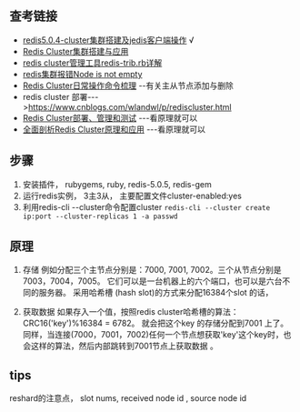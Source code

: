 ## 查考链接
-   [redis5.0.4-cluster集群搭建及jedis客户端操作](https://www.cnblogs.com/dijia478/p/10755580.html)
√
-   [Redis Cluster集群搭建与应用](https://www.cnblogs.com/wlandwl/p/rediscluster.html)
-   [redis cluster管理工具redis-trib.rb详解](http://weizijun.cn/2016/01/08/redis%20cluster%E7%AE%A1%E7%90%86%E5%B7%A5%E5%85%B7redis-trib-rb%E8%AF%A6%E8%A7%A3/)
-   [redis集群报错Node is not empty](https://www.jianshu.com/p/338bc2a74300)
-   [Redis Cluster日常操作命令梳理](https://www.cnblogs.com/kevingrace/p/7910692.html) --有关主从节点添加与删除
-   redis cluster 部署--->https://www.cnblogs.com/wlandwl/p/rediscluster.html
-   [Redis Cluster部署、管理和测试](https://www.cnblogs.com/zhoujinyi/p/6477133.html)  ---看原理就可以
-   [全面剖析Redis Cluster原理和应用](https://blog.csdn.net/dc_726/article/details/48552531)  ---看原理就可以


## 步骤
1. 安装插件， rubygems, ruby, redis-5.0.5, redis-gem
2. 运行redis实例， 3主3从， 主要配置文件cluster-enabled:yes
3. 利用redis-cli --cluster命令配置cluster
`redis-cli --cluster create ip:port --cluster-replicas 1 -a passwd`

## 原理
1. 存储
例如分配三个主节点分别是：7000, 7001, 7002。三个从节点分别是7003，7004，7005。
它们可以是一台机器上的六个端口，也可以是六台不同的服务器。
采用哈希槽 (hash slot)的方式来分配16384个slot 的话，

2. 获取数据
如果存入一个值，按照redis cluster哈希槽的算法： CRC16('key')%16384 = 6782。 就会把这个key 的存储分配到7001 上了。
同样，当连接(7000，7001，7002)任何一个节点想获取'key'这个key时，也会这样的算法，然后内部跳转到7001节点上获取数据 。


## tips
reshard的注意点， slot nums, received node id , source node id 




